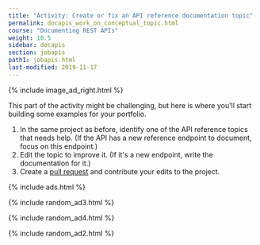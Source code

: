 ```yaml
---
title: "Activity: Create or fix an API reference documentation topic"
permalink: docapis_work_on_conceptual_topic.html
course: "Documenting REST APIs"
weight: 10.5
sidebar: docapis
section: jobapis
path1: jobapis.html
last-modified: 2019-11-17
---
```


{% include image_ad_right.html %}

This part of the activity might be challenging, but here is where you'll start building some examples for your portfolio.

1.  In the same project as before, identify one of the API reference topics that needs help. (If the API has a new reference endpoint to document, focus on this endpoint.)
2.  Edit the topic to improve it. (If it's a new endpoint, write the documentation for it.)
6.  Create a [pull request](pubapis_github_pull_requests.html) and contribute your edits to the project.

{% include ads.html %}

{% include random_ad3.html %}

{% include random_ad4.html %}

{% include random_ad2.html %}
